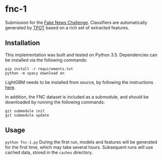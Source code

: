 # fnc-1
Submission for the [Fake News Challenge](http://www.fakenewschallenge.org).
Classifiers are automatically generated by [TPOT](https://rhiever.github.ip/tpot) based on a rich set of extracted features.

## Installation
This implementation was built and tested on Python 3.5. Dependencies can be installed via the following commands:
```
pip install -r requirements.txt
python -m spacy download en
```

LightGBM needs to be installed from source, by following the instructions [here](https://github.com/Microsoft/LightGBM/tree/master/python-package).

In addition, the FNC dataset is included as a submodule, and should be downloaded by running the following commands:
```
git submodule init
git submodule update
```

## Usage
`python fnc-1.py`
During the first run, models and features will be generated for the first time, which may take several hours. Subsequent runs will use cached data, stored in the `caches` directory.